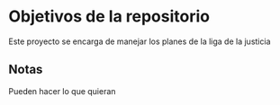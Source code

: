 # Objetivos de la repositorio

Este proyecto se encarga de manejar los planes de la liga de la justicia

## Notas 
Pueden hacer lo que quieran
